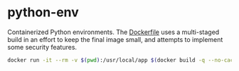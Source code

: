 # python-env

Containerized Python environments. The [Dockerfile](./Dockerfile) uses a multi-staged build in an effort to keep the final image small, and attempts to implement some security features.

```sh
docker run -it --rm -v $(pwd):/usr/local/app $(docker build -q --no-cache -t python-env .)
```
